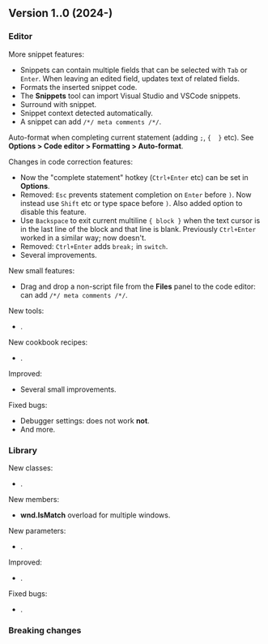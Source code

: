 ## Version 1..0 (2024-)

### Editor
More snippet features:
- Snippets can contain multiple fields that can be selected with `Tab` or `Enter`. When leaving an edited field, updates text of related fields.
- Formats the inserted snippet code.
- The **Snippets** tool can import Visual Studio and VSCode snippets.
- Surround with snippet.
- Snippet context detected automatically.
- A snippet can add `/*/ meta comments /*/`.

Auto-format when completing current statement (adding `;`, `{  }` etc). See **Options > Code editor > Formatting > Auto-format**.

Changes in code correction features:
- Now the "complete statement" hotkey (`Ctrl+Enter` etc) can be set in **Options**.
- Removed: `Esc` prevents statement completion on `Enter` before `)`. Now instead use `Shift` etc or type space before `)`. Also added option to disable this feature.
- Use `Backspace` to exit current multiline `{ block }` when the text cursor is in the last line of the block and that line is blank. Previously `Ctrl+Enter` worked in a similar way; now doesn't.
- Removed: `Ctrl+Enter` adds `break;` in `switch`.
- Several improvements.

New small features:
- Drag and drop a non-script file from the **Files** panel to the code editor: can add `/*/ meta comments /*/`.

New tools:
- .

New cookbook recipes:
- .

Improved:
- Several small improvements.

Fixed bugs:
- Debugger settings: does not work **not**.
- And more.

### Library
New classes:
- .

New members:
- **wnd.IsMatch** overload for multiple windows.

New parameters:
- .

Improved:
- .

Fixed bugs:
- .

### Breaking changes
